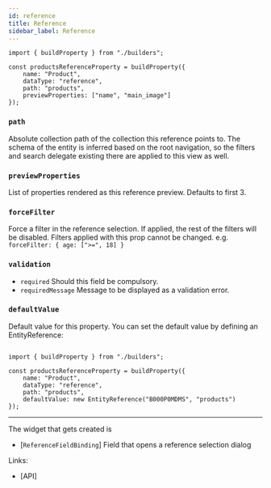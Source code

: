 ```yaml
---
id: reference
title: Reference
sidebar_label: Reference
---
```


```tsx
import { buildProperty } from "./builders";

const productsReferenceProperty = buildProperty({
    name: "Product",
    dataType: "reference",
    path: "products",
    previewProperties: ["name", "main_image"]
});
```

### `path`

Absolute collection path of the collection this reference
points to. The schema of the entity is inferred based on the root navigation,
so the filters and search delegate existing there are applied to this view as
well.

### `previewProperties`

List of properties rendered as this reference preview.
Defaults to first 3.

### `forceFilter`

Force a filter in the reference selection. If applied, the rest of the filters
will be disabled. Filters applied with this prop cannot be changed.
e.g. `forceFilter: { age: [">=", 18] }`

### `validation`

* `required` Should this field be compulsory.
* `requiredMessage` Message to be displayed as a validation error.

### `defaultValue`

Default value for this property.
You can set the default value by defining an EntityReference:

```tsx

import { buildProperty } from "./builders";

const productsReferenceProperty = buildProperty({
    name: "Product",
    dataType: "reference",
    path: "products",
    defaultValue: new EntityReference("B000P0MDMS", "products")
});
```

---

The widget that gets created is

- [`ReferenceFieldBinding`] Field
  that opens a
  reference selection dialog

Links:

- [API]
